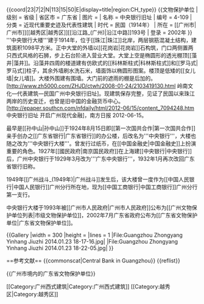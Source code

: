 {{coord|23|7|2|N|113|15|50|E|display=title|region:CH_type}}
{{文物保护单位
| 级别 = 省级
| 省区市 = 广东省
| 图片 = 
| 名称 = 中央银行旧址
| 编号 = 4-109
| 分类 = 近现代重要史迹及代表性建筑
| 时代 = 民国（1914年）
| 所在 = [[广州市|广州市]][[越秀区|越秀区]][[沿江路_(广州)|沿江中路]]193号
| 登录 = 2002年
}}
'''中央银行大楼'''建于1914年，位于[[珠江|珠江]]北岸，两层钢筋混凝土结构，建筑面积1098平方米。正中大堂的外墙以[[花岗岩|花岗岩]]石构筑，门口两侧置两只西式风格的石狮，步上石台阶进入营业大堂。大堂上空是椭圆形的透光棚顶[[藻井|藻井]]。沿藻井四周的楼道建有仿欧式的[[科林斯柱式|科林斯柱式]]和[[罗马式|罗马式]]柱子，其余外墙刷水洗石米，墙面饰以椭圆形图案。楼顶是低矮的[[女儿墙|女儿墙]]。大楼外围建有围墙。大门前的遮雨的棚是后加的。<ref name=ba>[http://www.zh5000.com/ZHJD/ctwh/2008-01-24/2103419130.html 岭南文化—代表建筑—民国广州中央银行旧址]。</ref>现建筑保存完整，见证了民国以来珠江两岸的历史变迁，也曾是旧中国的金融货币中心。<ref name=ep>[http://epaper.southcn.com/nfdaily/html/2012-06/15/content_7094248.htm 中央银行旧址 开启广州现代金融]，南方日报 2012-06-15。</ref>

最早是[[孙中山|孙中山]]于1924年8月15日即[[第一次国共合作|第一次国共合作]]亲手创办之[[广东省银行|广东省银行]]的办公楼，后改名为'''中央银行'''，大楼也随之改为'''中央银行大楼'''。曾发行过纸币，在[[中国金融史|中国金融史]]上扮演重要的角色。1927年[[國民政府|南京国民政府]]在上海建[[中央银行|中央银行]]后，广州中央银行于1929年3月改为'''广东中央银行'''，1932年1月再次改回广东省银行旧称。

1949年[[广州战斗_(1949年)|广州战斗]]发生后，该大楼曾一度作为[[中国人民银行|中国人民银行]]广州分行所在地，现为[[中国工商银行|中国工商银行]]广州分行第一支行。

中央银行大楼于1993年被[[广州市人民政府|广州市人民政府]]公布为[[广州文物保护单位列表|市级文物保护单位]]，2002年7月广东省政府公布为[[广东省文物保护单位|广东省文物保护单位]]。

{{Gallery
|width = 300
|height = 
|lines = 1
|File:Guangzhou Zhongyang Yinhang Jiuzhi 2014.01.23 18-17-16.jpg|
|File:Guangzhou Zhongyang Yinhang Jiuzhi 2014.01.23 18-22-05.jpg|
}}

==参考文献==
{{commonscat|Central Bank in Guangzhou}}
{{reflist}}

{{广州市境内的广东省文物保护单位}}

[[Category:广州西式建筑|Category:广州西式建筑]]
[[Category:越秀区|Category:越秀区]]